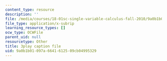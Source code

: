 ```yaml
---
content_type: resource
description: ''
file: /media/courses/18-01sc-single-variable-calculus-fall-2010/9a0b1b01097a6641612509cb04995329_eRCN3daFCmU.srt
file_type: application/x-subrip
learning_resource_types: []
ocw_type: OCWFile
parent_uid: null
resourcetype: Other
title: 3play caption file
uid: 9a0b1b01-097a-6641-6125-09cb04995329
---
```

